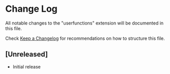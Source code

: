 # Change Log

All notable changes to the "userfunctions" extension will be documented in this file.

Check [Keep a Changelog](http://keepachangelog.com/) for recommendations on how to structure this file.

## [Unreleased]

- Initial release